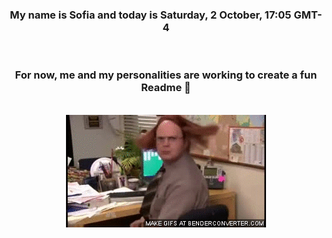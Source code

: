 


<div align="center">
<h3 >My name is Sofia and today is Saturday, 2 October, 17:05 GMT-4</h3><br>
<h3 >For now, me and my personalities are working to create a fun Readme 👋
</h3><br>
<img src='img/dwight.gif' alt='working...'/>
</div>
